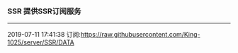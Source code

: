 ### SSR 提供SSR订阅服务
---
2019-07-11 17:41:38 订阅:https://raw.githubusercontent.com/King-1025/server/SSR/DATA
